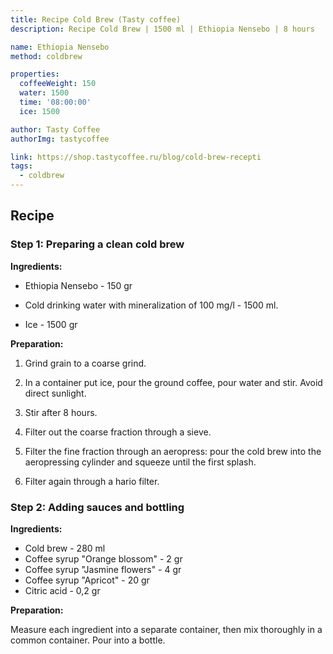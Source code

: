 ```yaml
---
title: Recipe Cold Brew (Tasty coffee)
description: Recipe Cold Brew | 1500 ml | Ethiopia Nensebo | 8 hours

name: Ethiopia Nensebo
method: coldbrew

properties:
  coffeeWeight: 150
  water: 1500
  time: '08:00:00'
  ice: 1500

author: Tasty Coffee
authorImg: tastycoffee

link: https://shop.tastycoffee.ru/blog/cold-brew-recepti
tags:
  - coldbrew
---
```


## Recipe

### Step 1: Preparing a clean cold brew
__Ingredients:__

- Ethiopia Nensebo - 150 gr

- Cold drinking water with mineralization of 100 mg/l - 1500 ml.

- Ice - 1500 gr

__Preparation:__

1. Grind grain to a coarse grind.

2. In a container put ice, pour the ground coffee, pour water and stir. Avoid direct sunlight.

3. Stir after 8 hours.

4. Filter out the coarse fraction through a sieve.

5. Filter the fine fraction through an aeropress: pour the cold brew into the aeropressing cylinder and squeeze until the first splash.

6. Filter again through a hario filter.


### Step 2: Adding sauces and bottling
__Ingredients:__

- Cold brew - 280 ml
- Coffee syrup  "Orange blossom" - 2 gr
- Coffee syrup "Jasmine flowers" - 4 gr
- Coffee syrup "Apricot" - 20 gr
- Citric acid - 0,2 gr

__Preparation:__

Measure each ingredient into a separate container, then mix thoroughly in a common container. Pour into a bottle.
<br/>


